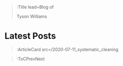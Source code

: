 > :Title lead=Blog of
>
> Tyson Williams

# Latest Posts

> :ArticleCard src=/2020-07-11_systematic_cleaning

> :ToCPrevNext